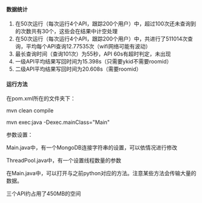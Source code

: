 #### 数据统计

1. 在50次运行（每次运行4个API，跟踪200个用户）中，超过100次还未查询到的次数共有30个，这些会在结果中计空处理
2. 在50次运行（每次运行4个API，跟踪200个用户）中，共进行了511014次查询，平均每个API查询12.77535次（wifi网络可能有波动）
3. 最长查询时间（查询101次）为55秒，API 60s有超时判定，未出现
4. 一级API平均结果写回时间为15.398s（只需要ykid不需要roomid）
5. 二级API平均结果写回时间为20.608s（需要roomid）

#### 运行方法

在pom.xml所在的文件夹下：

mvn clean compile

mvn exec:java -Dexec.mainClass="Main"

参数设置：

Main.java中，有一个MongoDB连接字符串的设置，可以依情况进行修改

ThreadPool.java中，有一个设置线程数量的参数

在Main.java中，可以打开与之前python对应的方法。注意某些方法会传输大量的数据。

三个API约占用了450MB的空间